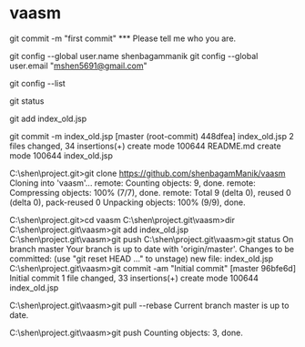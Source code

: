 # vaasm
git commit -m "first commit"
*** Please tell me who you are.

git config --global user.name shenbagammanik
git config --global user.email "mshen5691@gmail.com"

git config --list

git status

git add index_old.jsp

git commit -m index_old.jsp
[master (root-commit) 448dfea] index_old.jsp
 2 files changed, 34 insertions(+)
 create mode 100644 README.md
 create mode 100644 index_old.jsp
 
C:\shen\project.git>git clone https://github.com/shenbagamManik/vaasm
Cloning into 'vaasm'...
remote: Counting objects: 9, done.
remote: Compressing objects: 100% (7/7), done.
remote: Total 9 (delta 0), reused 0 (delta 0), pack-reused 0
Unpacking objects: 100% (9/9), done.

C:\shen\project.git>cd vaasm
C:\shen\project.git\vaasm>dir
C:\shen\project.git\vaasm>git add index_old.jsp
C:\shen\project.git\vaasm>git push
C:\shen\project.git\vaasm>git status
On branch master
Your branch is up to date with 'origin/master'.
Changes to be committed:
  (use "git reset HEAD <file>..." to unstage)
        new file:   index_old.jsp
C:\shen\project.git\vaasm>git commit -am  "Initial commit"
[master 96bfe6d] Initial commit
 1 file changed, 33 insertions(+)
 create mode 100644 index_old.jsp
  
  C:\shen\project.git\vaasm>git pull --rebase
Current branch master is up to date.

C:\shen\project.git\vaasm>git push
Counting objects: 3, done.
